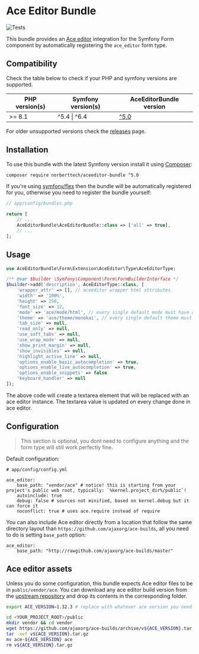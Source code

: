 # Ace Editor Bundle

![Tests](https://github.com/norberttech/aceeditor-bundle/workflows/Tests/badge.svg)

This bundle provides an [Ace editor](http://ace.ajax.org) integration for the Symfony Form component by
automatically registering the `ace_editor` form type.

## Compatibility

Check the table below to check if your PHP and symfony versions are supported.

| PHP version(s)  | Symfony version(s)  | AceEditorBundle version  |
| --------------- | ------------------- | ------------------------------------------------------------------ |
| >= 8.1          | ^5.4 \| ^6.4        | [^5.0](https://github.com/norberttech/aceeditor-bundle/tree/5.x)   |

For older unsupported versions check the [releases](https://github.com/norberttech/aceeditor-bundle/releases) page.


## Installation

To use this bundle with the latest Symfony version install it using [Composer](https://getcomposer.org/):

```sh
composer require norberttech/aceeditor-bundle ^5.0
```

If you're using [symfony/flex](https://symfony.com/doc/current/setup/flex.html) then the
bundle will be automatically registered for you, otherwise you need to register the
bundle yourself:

```php
// app/config/bundles.php

return [
    // ...
    AceEditorBundle\AceEditorBundle::class => ['all' => true],
    // ...
];
```


## Usage

```php
use AceEditorBundle\Form\Extension\AceEditor\Type\AceEditorType;

/** @var $builder \Symfony\Component\Form\FormBuilderInterface */
$builder->add('description', AceEditorType::class, [
    'wrapper_attr' => [], // aceeditor wrapper html attributes.
    'width' => '100%',
    'height' => 250,
    'font_size' => 12,
    'mode' => 'ace/mode/html', // every single default mode must have ace/mode/* prefix
    'theme' => 'ace/theme/monokai', // every single default theme must have ace/theme/* prefix
    'tab_size' => null,
    'read_only' => null,
    'use_soft_tabs' => null,
    'use_wrap_mode' => null,
    'show_print_margin' => null,
    'show_invisibles' => null,
    'highlight_active_line' => null,
    'options_enable_basic_autocompletion' => true,
    'options_enable_live_autocompletion' => true,
    'options_enable_snippets' => false
    'keyboard_handler' => null
]);
```

The above code will create a textarea element that will be replaced with an ace editor instance.
The textarea value is updated on every change done in ace editor.


## Configuration

> This section is optional, you dont need to configure anything and the form type will still work perfectly fine.

Default configuration:

```
# app/config/config.yml

ace_editor:
    base_path: "vendor/ace" # notice! this is starting from your project's public web root, typically: `%kernel.project_dir%/public`!
    autoinclude: true
    debug: false # sources not minified, based on kernel.debug but it can force it
    noconflict: true # uses ace.require instead of require
```

You can also include Ace editor directly from a location that follow the same directory layout than
`https://github.com/ajaxorg/ace-builds`, all you need to do is setting `base_path` option:
```
ace_editor:
    base_path: "http://rawgithub.com/ajaxorg/ace-builds/master"
```


## Ace editor assets

Unless you do some configuration, this bundle expects Ace editor files to be in `public/vendor/ace`.
You can download any ace editor build version from the [upstream repository](https://github.com/ajaxorg/ace/releases) and drop its contents in
the corresponding folder.

```sh
export ACE_VERSION=1.32.3 # replace with whatever ace version you need

cd <YOUR_PROJECT_ROOT>/public
mkdir vendor && cd vendor
wget https://github.com/ajaxorg/ace-builds/archive/v${ACE_VERSION}.tar.gz
tar -xvf v${ACE_VERSION}.tar.gz
mv ace-${ACE_VERSION} ace
rm v${ACE_VERSION}.tar.gz
```
